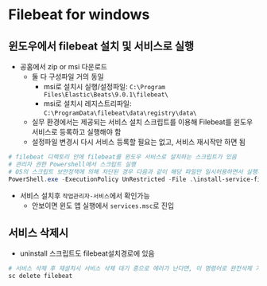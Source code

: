 # Filebeat for windows

## 윈도우에서 filebeat 설치 및 서비스로 실행

- 공홈에서 zip or msi 다운로드
  - 둘 다 구성파일 거의 동일
    - msi로 설치시 실행/설정파일: `C:\Program Files\Elastic\Beats\9.0.1\filebeat\`
    - msi로 설치시 레지스트리파일: `C:\ProgramData\filebeat\data\registry\data\`
  - 실무 환경에서는 제공되는 서비스 설치 스크립트를 이용해 Filebeat를 윈도우 서비스로 등록하고 실행해야 함
  - 설정파일 변경시 다시 서비스 등록할 필요는 없고, 서비스 재시작만 하면 됨

```powershell
# filebeat 디렉토리 안에 filebeat를 윈도우 서비스로 설치하는 스크립트가 있음 
# 관리자 권한 Powershell에서 스크립트 실행
# OS의 스크립트 보안정책에 의해 차단된 경우 다음과 같이 해당 파일만 일시허용하면서 실행가능
PowerShell.exe -ExecutionPolicy UnRestricted -File .\install-service-filebeat.ps1
```

- 서비스 설치후 `작업관리자-서비스`에서 확인가능
  - 안보이면 윈도 앱 실행에서 `services.msc`로 진입

## 서비스 삭제시

- uninstall 스크립트도 filebeat설치경로에 있음

```sh
# 서비스 삭제 후 재설치시 서비스 삭제 대기 중으로 에러가 난다면, 이 명령어로 완전삭제 가능 
sc delete filebeat
```
